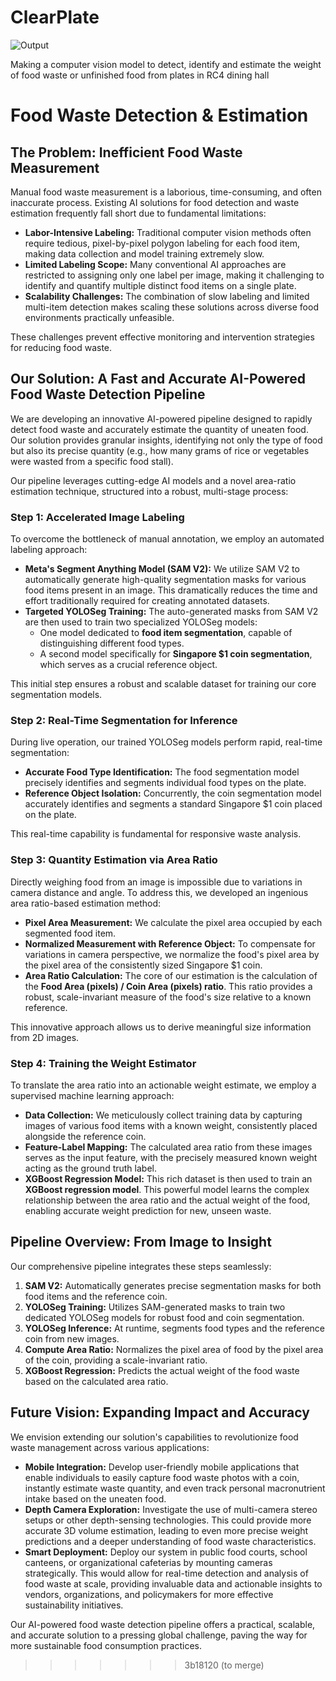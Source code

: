 # ClearPlate
    
![Output](assets/output.png)

Making a computer vision model to detect, identify and estimate the weight of food waste or unfinished food from plates in RC4 dining hall

# Food Waste Detection & Estimation

## The Problem: Inefficient Food Waste Measurement

Manual food waste measurement is a laborious, time-consuming, and often inaccurate process. Existing AI solutions for food detection and waste estimation frequently fall short due to fundamental limitations:

* **Labor-Intensive Labeling:** Traditional computer vision methods often require tedious, pixel-by-pixel polygon labeling for each food item, making data collection and model training extremely slow.
* **Limited Labeling Scope:** Many conventional AI approaches are restricted to assigning only one label per image, making it challenging to identify and quantify multiple distinct food items on a single plate.
* **Scalability Challenges:** The combination of slow labeling and limited multi-item detection makes scaling these solutions across diverse food environments practically unfeasible.

These challenges prevent effective monitoring and intervention strategies for reducing food waste.

## Our Solution: A Fast and Accurate AI-Powered Food Waste Detection Pipeline

We are developing an innovative AI-powered pipeline designed to rapidly detect food waste and accurately estimate the quantity of uneaten food. Our solution provides granular insights, identifying not only the type of food but also its precise quantity (e.g., how many grams of rice or vegetables were wasted from a specific food stall).

Our pipeline leverages cutting-edge AI models and a novel area-ratio estimation technique, structured into a robust, multi-stage process:

### Step 1: Accelerated Image Labeling

To overcome the bottleneck of manual annotation, we employ an automated labeling approach:

* **Meta's Segment Anything Model (SAM V2):** We utilize SAM V2 to automatically generate high-quality segmentation masks for various food items present in an image. This dramatically reduces the time and effort traditionally required for creating annotated datasets.
* **Targeted YOLOSeg Training:** The auto-generated masks from SAM V2 are then used to train two specialized YOLOSeg models:
    * One model dedicated to **food item segmentation**, capable of distinguishing different food types.
    * A second model specifically for **Singapore $1 coin segmentation**, which serves as a crucial reference object.

This initial step ensures a robust and scalable dataset for training our core segmentation models.

### Step 2: Real-Time Segmentation for Inference

During live operation, our trained YOLOSeg models perform rapid, real-time segmentation:

* **Accurate Food Type Identification:** The food segmentation model precisely identifies and segments individual food types on the plate.
* **Reference Object Isolation:** Concurrently, the coin segmentation model accurately identifies and segments a standard Singapore $1 coin placed on the plate.

This real-time capability is fundamental for responsive waste analysis.

### Step 3: Quantity Estimation via Area Ratio

Directly weighing food from an image is impossible due to variations in camera distance and angle. To address this, we developed an ingenious area ratio-based estimation method:

* **Pixel Area Measurement:** We calculate the pixel area occupied by each segmented food item.
* **Normalized Measurement with Reference Object:** To compensate for variations in camera perspective, we normalize the food's pixel area by the pixel area of the consistently sized Singapore $1 coin.
* **Area Ratio Calculation:** The core of our estimation is the calculation of the **Food Area (pixels) / Coin Area (pixels) ratio**. This ratio provides a robust, scale-invariant measure of the food's size relative to a known reference.

This innovative approach allows us to derive meaningful size information from 2D images.

### Step 4: Training the Weight Estimator

To translate the area ratio into an actionable weight estimate, we employ a supervised machine learning approach:

* **Data Collection:** We meticulously collect training data by capturing images of various food items with a known weight, consistently placed alongside the reference coin.
* **Feature-Label Mapping:** The calculated area ratio from these images serves as the input feature, with the precisely measured known weight acting as the ground truth label.
* **XGBoost Regression Model:** This rich dataset is then used to train an **XGBoost regression model**. This powerful model learns the complex relationship between the area ratio and the actual weight of the food, enabling accurate weight prediction for new, unseen waste.

## Pipeline Overview: From Image to Insight

Our comprehensive pipeline integrates these steps seamlessly:

1.  **SAM V2:** Automatically generates precise segmentation masks for both food items and the reference coin.
2.  **YOLOSeg Training:** Utilizes SAM-generated masks to train two dedicated YOLOSeg models for robust food and coin segmentation.
3.  **YOLOSeg Inference:** At runtime, segments food types and the reference coin from new images.
4.  **Compute Area Ratio:** Normalizes the pixel area of food by the pixel area of the coin, providing a scale-invariant ratio.
5.  **XGBoost Regression:** Predicts the actual weight of the food waste based on the calculated area ratio.

## Future Vision: Expanding Impact and Accuracy

We envision extending our solution's capabilities to revolutionize food waste management across various applications:

* **Mobile Integration:** Develop user-friendly mobile applications that enable individuals to easily capture food waste photos with a coin, instantly estimate waste quantity, and even track personal macronutrient intake based on the uneaten food.
* **Depth Camera Exploration:** Investigate the use of multi-camera stereo setups or other depth-sensing technologies. This could provide more accurate 3D volume estimation, leading to even more precise weight predictions and a deeper understanding of food waste characteristics.
* **Smart Deployment:** Deploy our system in public food courts, school canteens, or organizational cafeterias by mounting cameras strategically. This would allow for real-time detection and analysis of food waste at scale, providing invaluable data and actionable insights to vendors, organizations, and policymakers for more effective sustainability initiatives.

Our AI-powered food waste detection pipeline offers a practical, scalable, and accurate solution to a pressing global challenge, paving the way for more sustainable food consumption practices.
>>>>>>> 3b18120 (to merge)
